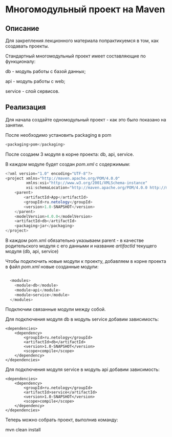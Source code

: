 # Многомодульный проект на Maven

## Описание
Для закрепления лекционного материала попрактикуемся в том, как создавать проекты.

Стандартный многомодульный проект имеет составляющие по функционалу:

db - модуль работы с базой данных;

api - модуль работы с web;

service - слой сервисов.

## Реализация
Для начала создайте одномодульный проект - как это было показано на занятии.

После необходимо установить packaging в pom

```java
<packaging>pom</packaging>
```

После создаем 3 модуля в корне проекта: db, api, service.

В каждом модуле будет создан *pom.xml* c содержимым:

```java
<?xml version="1.0" encoding="UTF-8"?>
<project xmlns="http://maven.apache.org/POM/4.0.0"
         xmlns:xsi="http://www.w3.org/2001/XMLSchema-instance"
         xsi:schemaLocation="http://maven.apache.org/POM/4.0.0 http://maven.apache.org/xsd/maven-4.0.0.xsd">
    <parent>
        <artifactId>App</artifactId>
        <groupId>ru.netology</groupId>
        <version>1.0-SNAPSHOT</version>
    </parent>
    <modelVersion>4.0.0</modelVersion>
    <artifactId>db</artifactId>
    <packaging>jar</packaging>
</project>
```
В каждом pom.xml обязательно указываем parent - в качестве родительского модуля с его данными и название *artifactId* текущего модуля (db, api, service)

Чтобы подключить новые модули к проекту, добавляем в корне проекта в файл *pom.xml* новые созданные модули:
```java

  <modules>
    <module>db</module>
    <module>api</module>
    <module>service</module>
  </modules> 
```
Подключим связанные модули между собой.

Для подключения модуля db в модуль service добавим зависимость:

    <dependencies>
        <dependency>
            <groupId>ru.netology</groupId>
            <artifactId>db</artifactId>
            <version>1.0-SNAPSHOT</version>
            <scope>compile</scope>
        </dependency>
    </dependencies>
Для подключения модуля service в модуль api добавим зависимость:

    <dependencies>
        <dependency>
            <groupId>ru.netology</groupId>
            <artifactId>service</artifactId>
            <version>1.0-SNAPSHOT</version>
            <scope>compile</scope>
        </dependency>
    </dependencies> 
Теперь можно собрать проект, выполнив команду:

mvn clean install